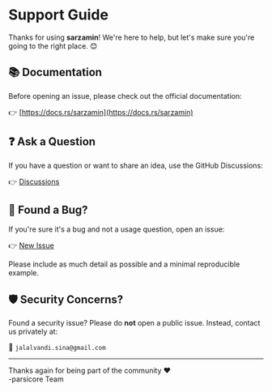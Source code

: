 # Support Guide

Thanks for using **sarzamin**! We're here to help, but let's make sure you're going to the right place. 😊

## 📚 Documentation

Before opening an issue, please check out the official documentation:

👉 [https://docs.rs/sarzamin](https://docs.rs/sarzamin)

## ❓ Ask a Question

If you have a question or want to share an idea, use the GitHub Discussions:

👉 [Discussions](https://github.com/parsicore/sarzamin/discussions)

## 🐞 Found a Bug?

If you're sure it's a bug and not a usage question, open an issue:

👉 [New Issue](https://github.com/parsicore/sarzamin/issues/new/choose)

Please include as much detail as possible and a minimal reproducible example.

## 🛡️ Security Concerns?

Found a security issue? Please do **not** open a public issue.
Instead, contact us privately at:

📧 `jalalvandi.sina@gmail.com`

---

Thanks again for being part of the community ❤️  
-parsicore Team
